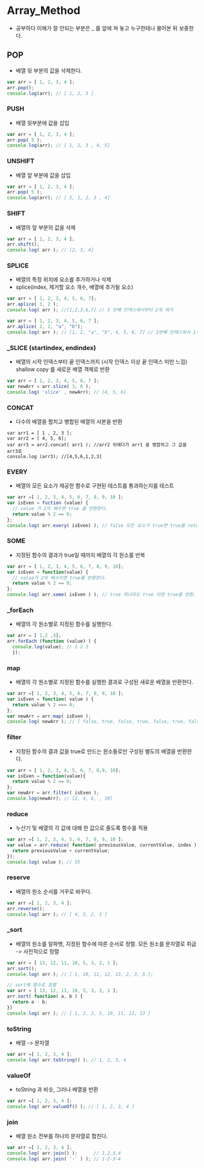 # Array_Method 
- 공부하다 이해가 잘 안되는 부분은 _ 를 앞에 쳐 놓고 누구한테나 물어본 뒤 보충한다.
## POP
- 배열 뒷 부분의 값을 삭제한다.
```.js
var arr = [ 1, 2, 3, 4 ];
arr.pop();
console.log(arr); // [ 1, 2, 3 ]
```

### PUSH
- 배열 뒷부분에 값을 삽입
```.js
var arr = [ 1, 2, 3, 4 ];
arr.pop( 5 );
console.log(arr); // [ 1, 2, 3 , 4, 5]
```

### UNSHIFT
- 배열 앞 부분에 값을 삽입
```.js
var arr = [ 1, 2, 3, 4 ];
arr.pop( 5 );
console.log(arr); // [ 5, 1, 2, 3 , 4]
```

### SHIFT
- 배열의 앞 부분의 값을 삭제
```.js
var arr = [ 1, 2, 3, 4 ];
arr.shift();
console.log( arr ); // [2, 3, 4]
```

### SPLICE
- 배열의 특정 위치에 요소를 추가하거나 삭제
- splice(index, 제거할 요소 개수, 배열에 추가될 요소)
```.js
var arr = [ 1, 2, 3, 4, 5, 6, 7];
arr.aplice( 3, 2 );
console.log( arr ); //[1,2,3,6,7] // 3 번째 인덱스에서부터 2개 제거

var arr = [ 1, 2, 3, 4, 5, 6, 7 ];
arr.aplice( 2, 1, "a", "b");
console.log( arr ); // [1, 2, "a", "b", 4, 5, 6, 7] // 2번째 인덱스에서 1개 제거 후 "a" 와 "b" 를 추가
```

### _SLICE (startindex, endindex)
- 배열의 시작 인덱스부터 끝 인덱스까지 (시작 인덱스 이상 끝 인덱스 미만 느낌) shallow copy 를 새로운 배열 객체로 반환
```.js
var arr = [ 1, 2, 3, 4, 5, 6, 7 ];
var newArr = arr.slice( 3, 6 );
console.log( 'slice' , newArr); // [4, 5, 6]
```

### CONCAT
- 다수의 배열을 합치고 병합된 배열의 사본을 반환
```
var arr1 = [ 1 , 2, 3 ];
var arr2 = [ 4, 5, 6];
var arr3 = arr2.concat( arr1 ); //arr2 뒤에다가 arr1 을 병합하고 그 값을 arr3로
console.log (arr3); //[4,5,6,1,2,3]
```

### EVERY
- 배열의 모든 요소가 제공한 함수로 구현된 테스트를 통과하는지를 테스트
```.js
var arr =[ 1, 2, 3, 4, 5, 6, 7, 8, 9, 10 ];
var isEven = fuction (value) {
  // value 가 2의 배수면 true 를 반환한다.
  return value % 2 == 0;
};
console.log( arr.every( isEven) ); // false 모든 요소가 true면 true를 return 하고 그렇지 않으면 false
```

### SOME
- 지정된 함수의 결과가 true일 때까지 배열의 각 원소를 반복
```.js
var arr = [ 1, 2, 3, 4, 5, 6, 7, 8, 9, 10];
var isEven = function(value) {
  // value가 2의 배수이면 true를 반환한다.
  return value % 2 == 0;
};
console.log( arr.some( isEven ) ); // true 하나라도 true 이면 true를 반환.
```

### _forEach
- 배열의 각 원소별로 지정된 함수를 실행한다.
```.js
var arr = [ 1,2 ,3];
arr.forEach (function (value) ) {
  console.log(value); // 1 2 3
  });

```

### map 
- 배열의 각 원소별로 지정된 함수를 실행한 결과로 구성된 새로운 배열을 반환한다.
```.js
var arr =[ 1, 2, 3, 4, 5, 6, 7, 8, 9, 10 ];
var isEven = function( value ) {
  return value % 2 === 0;
};
var newArr = arr.map( isEven );
console.log( newArr ); // [ false, true, false, true, false, true, false, true, false, true ]


```

### filter
- 지정된 함수의 결과 값을 true로 만드는 원소들로만 구성된 별도의 배열을 반환한다.
```.js
var arr = [ 1, 2, 3, 4, 5, 6, 7, 8,9, 10];
var isEven = function(value){
  return value % 2 == 0;
};
var newArr = arr.filter( isEven );
console.log(newArr); // [2, 4, 6, , 10]
```

### reduce
- 누산기 및 배열의 각 값에 대해 한 값으로 줄도록 함수를 적용
```.js
var arr =[ 1, 2, 3, 4, 5, 6, 7, 8, 9, 10 ];
var value = arr.reduce( function( previousValue, currentValue, index ) {
  return previousValue + currentValue;
});
console.log( value ); // 55
```

### reserve
- 배열의 원소 순서를 거꾸로 바꾸다.
```.js
var arr =[ 1, 2, 3, 4 ];
arr.reverse();
console.log( arr ); // [ 4, 3, 2, 1 ]
```

### _sort
- 배열의 원소를 알파벳, 지정된 함수에 따른 순서로 정렬. 모든 원소를 문자열로 취급 -> 사전적으로 정렬
```.js
var arr = [ 13, 12, 11, 10, 5, 3, 2, 1 ];
arr.sort();
console.log( arr ); // [ 1, 10, 11, 12, 13, 2, 3, 5 ];

// sort에 함수로 정렬
var arr = [ 13, 12, 11, 10, 5, 3, 2, 1 ];
arr.sort( function( a, b ) {
  return a - b;
})
console.log( arr ); // [ 1, 2, 3, 5, 10, 11, 12, 13 ]
```

### toString
- 배열 -> 문자열
```.js
var arr =[ 1, 2, 3, 4 ];
console.log( arr.toString() ); // 1, 2, 3, 4
```
### valueOf
- toString 과 비슷, 그러나 배열을 반환
```.js
var arr =[ 1, 2, 3, 4 ];
console.log( arr.valueOf() ); // [ 1, 2, 3, 4 ]
```

### join
- 배열 원소 전부를 하나의 문자열로 합친다.
```.js
var arr =[ 1, 2, 3, 4 ];
console.log( arr.join() );      // 1,2,3,4
console.log( arr.join( '-' ) ); // 1-2-3-4
```
